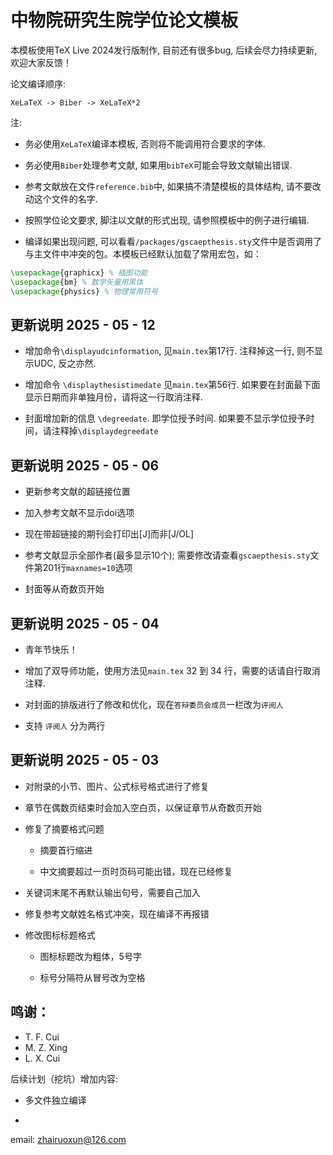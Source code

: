 # 中物院研究生院学位论文模板

本模板使用TeX Live 2024发行版制作, 目前还有很多bug, 后续会尽力持续更新, 欢迎大家反馈！

论文编译顺序:

```
XeLaTeX -> Biber -> XeLaTeX*2
```

注:

- 务必使用`XeLaTeX`编译本模板, 否则将不能调用符合要求的字体.

- 务必使用`Biber`处理参考文献, 如果用`bibTeX`可能会导致文献输出错误.

- 参考文献放在文件`reference.bib`中, 如果搞不清楚模板的具体结构, 请不要改动这个文件的名字. 

- 按照学位论文要求, 脚注以文献的形式出现, 请参照模板中的例子进行编辑. 

- 编译如果出现问题, 可以看看`/packages/gscaepthesis.sty`文件中是否调用了与主文件中冲突的包。本模板已经默认加载了常用宏包，如：

```latex
\usepackage{graphicx} % 插图功能
\usepackage{bm} % 数学矢量用黑体
\usepackage{physics} % 物理常用符号
```

## 更新说明 2025 - 05 - 12

- 增加命令`\displayudcinformation`, 见`main.tex`第17行. 注释掉这一行, 则不显示UDC, 反之亦然.

- 增加命令 `\displaythesistimedate` 见`main.tex`第56行. 如果要在封面最下面显示日期而非单独月份，请将这一行取消注释.

- 封面增加新的信息 `\degreedate`. 即学位授予时间. 如果要不显示学位授予时间，请注释掉`\displaydegreedate`

## 更新说明 2025 - 05 - 06

- 更新参考文献的超链接位置

- 加入参考文献不显示doi选项

- 现在带超链接的期刊会打印出[J]而非[J/OL]

- 参考文献显示全部作者(最多显示10个); 需要修改请查看`gscaepthesis.sty`文件第201行`maxnames=10`选项

- 封面等从奇数页开始

## 更新说明 2025 - 05 - 04

- 青年节快乐！

- 增加了双导师功能，使用方法见`main.tex` 32 到 34 行，需要的话请自行取消注释.

- 对封面的排版进行了修改和优化，现在`答辩委员会成员`一栏改为`评阅人`

- 支持 `评阅人` 分为两行

## 更新说明 2025 - 05 - 03

- 对附录的小节、图片、公式标号格式进行了修复

- 章节在偶数页结束时会加入空白页，以保证章节从奇数页开始

- 修复了摘要格式问题
  
  - 摘要首行缩进
  
  - 中文摘要超过一页时页码可能出错，现在已经修复

- 关键词末尾不再默认输出句号，需要自己加入

- 修复参考文献姓名格式冲突，现在编译不再报错

- 修改图标标题格式
  
  - 图标标题改为粗体，5号字
  
  - 标号分隔符从冒号改为空格

## 鸣谢：

- T. F. Cui 
- M. Z. Xing
- L. X. Cui

后续计划（挖坑）增加内容:

- 多文件独立编译

- 

email: zhairuoxun@126.com

